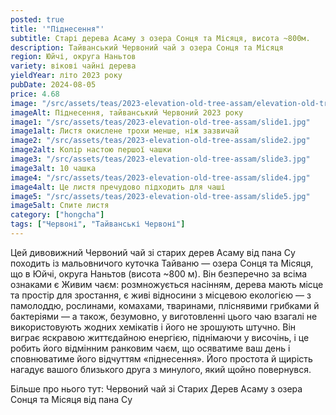 ```yaml
---
posted: true
title: '"Піднесення"'
subtitle: Старі дерева Асаму з озера Сонця та Місяця, висота ~800м.
description: Тайванський Червоний чай з озера Сонця та Місяця
region: Юйчі, округа Наньтов
variety: вікові чайні дерева
yieldYear: літо 2023 року
pubDate: 2024-08-05
price: 4.68
image: "/src/assets/teas/2023-elevation-old-tree-assam/elevation-old-tree-assam.jpg"
imageAlt: Піднесення, тайванський Червоний 2023 року
image1: "/src/assets/teas/2023-elevation-old-tree-assam/slide1.jpg"
image1alt: Листя окислене трохи менше, ніж зазвичай
image2: "/src/assets/teas/2023-elevation-old-tree-assam/slide2.jpg"
image2alt: Колір настою першої чашки
image3: "/src/assets/teas/2023-elevation-old-tree-assam/slide3.jpg"
image3alt: 10 чашка
image4: "/src/assets/teas/2023-elevation-old-tree-assam/slide4.jpg"
image4alt: Це листя пречудово підходить для чаші
image5: "/src/assets/teas/2023-elevation-old-tree-assam/slide5.jpg"
image5alt: Спите листя
category: ["hongcha"]
tags: ["Червоні", "Тайванські Червоні"]
---
```


Цей дивовижний Червоний чай зі старих дерев Асаму від пана Су походить із мальовничого куточка Тайваню — озера Сонця та Місяця, що в Юйчі, округа Наньтов (висота ~800 м). Він безперечно за всіма ознаками є Живим чаєм: розмножується насінням, дерева мають місце та простір для зростання, є живі відносини з місцевою екологією — з памолоддю, рослинами, комахами, тваринами, пліснявими грибками й бактеріями — а також, безумовно, у виготовленні цього чаю взагалі не використовують жодних хемікатів і його не зрошують штучно. Він виграє яскравою життєдайною енергією, піднімаючи у височінь, і це робить його відмінним ранковим чаєм, що осяватиме ваш день і сповнюватиме його відчуттям «піднесення». Його простота й щирість нагадує вашого близького друга з минулого, який щойно повернувся.

Більше про нього тут: Червоний чай зі Старих Дерев Асаму з озера Сонця та Місяця від пана Су